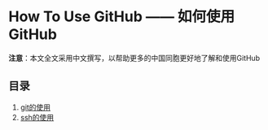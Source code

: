 # How To Use GitHub —— 如何使用GitHub

**注意**：本文全文采用中文撰写，以帮助更多的中国同胞更好地了解和使用GitHub

## 目录

1. [git的使用](./git_about/README.md)
2. [ssh的使用](./ssh_about/README.md)